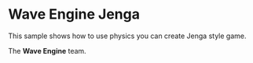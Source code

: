 # Wave Engine Jenga

This sample shows how to use physics you can create Jenga style game.

The **Wave Engine** team.